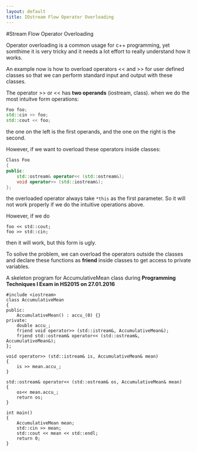 ```yaml
---
layout: default
title: IOstream Flow Operator Overloading
---
```


#Stream Flow Operator Overloading  

Operator overloading is a common usage for c++ programming, yet somthime it is very tricky and it needs a lot effort to really understand how it works. 

An example now is how to overload operators << and >> for user defined classes so that we can perform standard input and output with these classes. 

The operator >> or << has **two operands** (iostream, class). when we do the most intuitve form operations:

~~~ C++
Foo foo;
std::cin >> foo;
std::cout << foo;
~~~

the one on the left is the first operands, and the one on the right is the second. 


However, if we want to overload these operators inside classes:


~~~ c++
Class Foo
{
public:
    std::ostream& operator<< (std::ostream&);
    void operator>> (std::iostream&);
};
~~~

the overloaded operator always take `*this` as the first parameter. So it will not work properly if we do the intuitive operations above. 

However, if we do 

```
foo << std::cout;
foo >> std::cin;
```

then it will work, but this form is ugly. 

To solive the problem, we can overload the operators outside the classes and declare these functions as **friend** inside classes to get access to private variables. 

A skeleton program for AccumulativeMean class during **Programming Techniques I Exam in HS2015 on 27.01.2016**

```
#include <iostream>
class AccumulativeMean
{
public:
    AccumulativeMean() : accu_(0) {}
private:
    double accu_;
    friend void operator>> (std::istream&, AccumulativeMean&);
    friend std::ostream& operator<< (std::ostream&, AccumulativeMean&);
};

void operator>> (std::istream& is, AccumulativeMean& mean)
{
    is >> mean.accu_;
}

std::ostream& operator<< (std::ostream& os, AccumulativeMean& mean)
{
    os<< mean.accu_;
    return os;
}

int main()
{
    AccumulativeMean mean;
    std::cin >> mean;
    std::cout << mean << std::endl;
    return 0;
}

```







